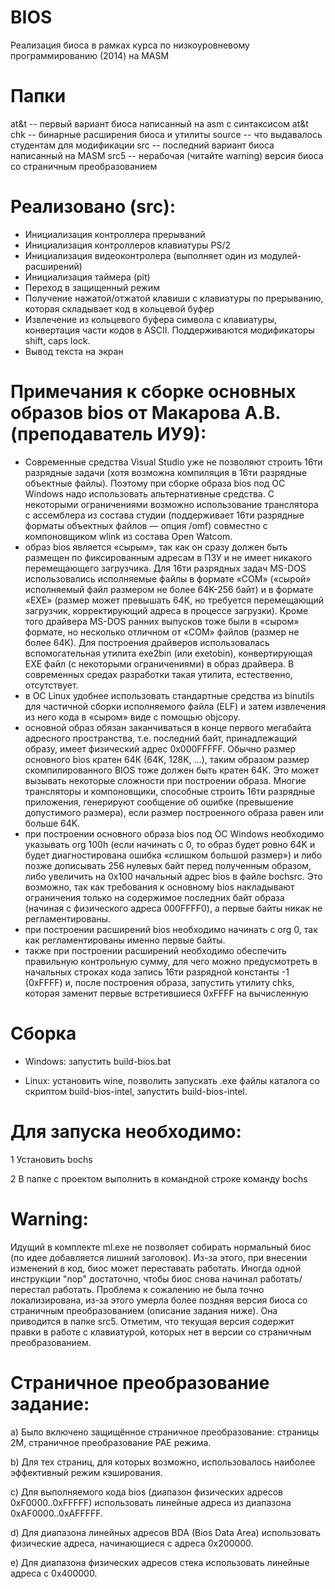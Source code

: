 # BIOS
Реализация биоса в рамках курса по низкоуровневому программированию (2014) на MASM

# Папки
at&t -- первый вариант биоса написанный на asm с синтаксисом at&t
chk -- бинарные расширения биоса и утилиты
source -- что выдавалось студентам для модификации
src -- последний вариант биоса написанный на MASM
src5 -- нерабочая (читайте warning) версия биоса со страничным преобразованием

# Реализовано (src):
- Инициализация контроллера прерываний
- Инициализация контроллеров клавиатуры PS/2
- Инициализация видеоконтролера (выполняет один из модулей-расширений)
- Инициализация таймера (pit)
- Переход в защищенный режим
- Получение нажатой/отжатой клавиши с клавиатуры по прерыванию, которая складывает код в кольцевой буфер
- Извлечение из кольцевого буфера символа с клавиатуры, конвертация части кодов в ASCII. Поддерживаются модификаторы shift, caps lock.
- Вывод текста на экран

# Примечания к сборке основных образов bios от Макарова А.В. (преподаватель ИУ9):
- Современные средства Visual Studio уже не позволяют строить 16ти разрядные задачи (хотя возможна компиляция в 16ти разрядные объектные файлы). Поэтому
при сборке образа bios под ОС Windows надо использовать альтернативные средства. С некоторыми ограничениями возможно использование транслятора с
ассемблера из состава студии (поддерживает 16ти разрядные форматы объектных файлов — опция /omf) совместно с компоновщиком wlink из состава Open Watcom.
- образ bios является «сырым», так как он сразу должен быть размещен по фиксированным адресам в ПЗУ и не имеет никакого перемещающего загрузчика. Для
16ти разрядных задач MS-DOS использовались исполняемые файлы в формате «COM» («сырой» исполняемый файл размером не более 64K-256 байт) и в формате
«EXE» (размер может превышать 64K, но требуется перемещающий загрузчик, корректирующий адреса в процессе загрузки). Кроме того драйвера MS-DOS ранних
выпусков тоже были в «сыром» формате, но несколько отличном от «COM» файлов (размер не более 64К). Для построения драйверов использовалась
вспомогательная утилита exe2bin (или exetobin), конвертирующая EXE файл (с некоторыми ограничениями) в образ драйвера. В современных средах разработки
такая утилита, естественно, отсутствует.
- в ОС Linux удобнее использовать стандартные средства из binutils для частичной сборки исполняемого файла (ELF) и затем извлечения из него кода в «сыром» виде
с помощью objcopy.
- основной образ обязан заканчиваться в конце первого мегабайта адресного пространства, т.е. последний байт, принадлежащий образу, имеет физический адрес
0x000FFFFF. Обычно размер основного bios кратен 64К (64K, 128K, ...), таким образом размер скомпилированного BIOS тоже должен быть кратен 64K. Это может
вызывать некоторые сложности при построении образа. Многие трансляторы и компоновщики, способные строить 16ти разрядные приложения, генерируют
сообщение об ошибке (превышение допустимого размера), если размер построенного образа равен или больше 64K.
- при построении основного образа bios под ОС Windows необходимо указывать org 100h (если начинать с 0, то образ будет ровно 64K и будет диагностирована
ошибка «слишком большой размер») и либо позже дописывать 256 нулевых байт перед полученным образом, либо увеличить на 0x100 начальный адрес bios в
файле bochsrc. Это возможно, так как требования к основному bios накладывают ограничения только на содержимое последних байт образа (начиная с физического
адреса 000FFFF0), а первые байты никак не регламентированы.
- при построении расширений bios необходимо начинать с org 0, так как регламентированы именно первые байты.
- также при построении расширений необходимо обеспечить правильную контрольную сумму, для чего можно предусмотреть в начальных строках кода запись
16ти разрядной константы -1 (0xFFFF) и, после построения образа, запустить утилиту chks, которая заменит первые встретившиеся 0xFFFF на вычисленную

# Сборка 
- Windows: запустить build-bios.bat

- Linux: установить wine, позволить запускать .exe файлы каталога со скриптом build-bios-intel, запустить build-bios-intel.

# Для запуска необходимо:
1 Установить bochs

2 В папке с проектом выполнить в командной строке команду bochs

# Warning:
Идущий в комплекте ml.exe не позволяет собирать нормальный биос (по идее добавляется лишний заголовок). Из-за этого, при внесении изменений в код, биос может переставать работать. Иногда одной инструкции "nop" достаточно, чтобы биос снова начинал работать/перестал работать. Проблема к сожалению не была точно локализирована, из-за этого умерла более поздняя версия  биоса со страничным преобразованием (описание задания ниже). Она приводится в папке src5. Отметим, что текущая версия содержит правки в работе с клавиатурой, которых нет в версии со страничным преобразованием.

# Страничное преобразование задание:
a) Было включено защищённое страничное преобразование: страницы 2M, страничное преобразование PAE
режима.

b) Для тех страниц, для которых возможно, использовалось наиболее эффективный режим кэширования.

c) Для выполняемого кода bios (диапазон физических адресов 0xF0000..0xFFFFF) использовать линейные
адреса из диапазона 0xAF0000..0xAFFFFF.

d) Для диапазона линейных адресов BDA (Bios Data Area) использовать физические адреса, начинающиеся
c адреса 0x200000.

e) Для диапазона физических адресов стека использовать линейные адреса с 0x400000.
